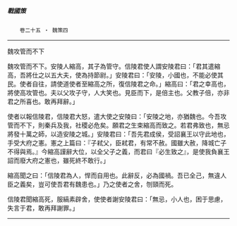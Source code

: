 

##### 戰國策
　　`卷二十五 ‧ 魏策四`

* * *

魏攻管而不下

魏攻管而不下。安陵人縮高，其子為管守。信陵君使人謂安陵君曰：「君其遣縮高，吾將仕之以五大夫，使為持節尉。」安陵君曰：「安陵，小國也，不能必使其民。使者自往，請使道使者至縮高之所，復信陵君之命。」縮高曰：「君之幸高也，將使高攻管也。夫以父攻子守，人大笑也。見臣而下，是倍主也。父教子倍，亦非君之所喜也。敢再拜辭。」

使者以報信陵君，信陵君大怒，遣大使之安陵曰：「安陵之地，亦猶魏也。今吾攻管而不下，則秦兵及我，社稷必危矣。願君之生束縮高而致之。若君弗致也，無忌將發十萬之師，以造安陵之城。」安陵君曰：「吾先君成侯，受詔襄王以守此地也，手受大府之憲。憲之上篇曰：『子弒父，臣弒君，有常不赦。國雖大赦，降城亡子不得與焉。』今縮高謹辭大位，以全父子之義，而君曰『必生致之』，是使我負襄王詔而廢大府之憲也，雖死終不敢行。」

縮高聞之曰：「信陵君為人，悍而自用也。此辭反，必為國禍。吾已全己，無違人臣之義矣，豈可使吾君有魏患也。」乃之使者之舍，刎頸而死。

信陵君聞縮高死，服縞素辟舍，使使者謝安陵君曰：「無忌，小人也，困于思慮，失言于君，敢再拜謝罪。」

* * *

